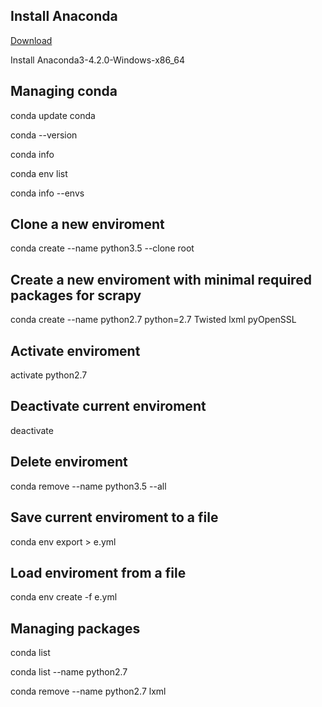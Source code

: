## Install Anaconda

[Download](https://www.continuum.io/downloads)

Install Anaconda3-4.2.0-Windows-x86_64

## Managing conda
conda update conda

conda --version

conda info

conda env list

conda info --envs

## Clone a new enviroment

conda create --name python3.5 --clone root

## Create a new enviroment with minimal required packages for scrapy

conda create --name python2.7 python=2.7 Twisted lxml pyOpenSSL 

## Activate enviroment

activate python2.7

## Deactivate current enviroment

deactivate 

## Delete enviroment

conda remove --name python3.5 --all

## Save current enviroment to a file

conda env export > e.yml

## Load enviroment from a file

conda env create -f e.yml

## Managing packages

conda list

conda list --name python2.7

conda remove --name python2.7 lxml

